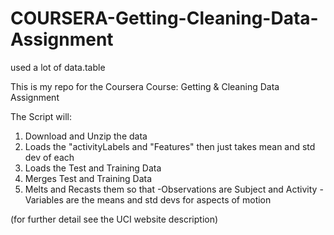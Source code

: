 # COURSERA-Getting-Cleaning-Data-Assignment
used a lot of data.table

This is my repo for the Coursera Course: Getting & Cleaning Data
Assignment

The Script will:
1. Download and Unzip the data
2. Loads the "activityLabels and "Features" then just takes 
mean and std dev of each
3. Loads the Test and Training Data 
4. Merges Test and Training Data
5. Melts and Recasts them so that 
  -Observations are Subject and Activity
  -Variables are the means and std devs for aspects of motion
  
  (for further detail see the UCI website description)
